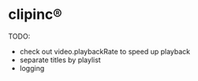 # clipinc&reg;

TODO:
- check out video.playbackRate to speed up playback
- separate titles by playlist
- logging

